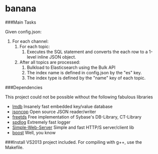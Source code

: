 banana
======

###Main Tasks

Given config.json:

1. For each channel:
    1. For each topic:
        1. Executes the SQL statement and converts the each row to a 1-level inline JSON object.
    2. After all topics are processed:
        1. Bulkload to Elasticsearch using the Bulk API
        2. The index name is defined in config.json by the "es" key.
        3. The index type is defined by the "name" key of each topic.

###Dependencies

This project could not be possible without the following fabulous libraries
* [lmdb](http://symas.com/mdb/) Insanely fast embedded key/value database
* [jsoncpp](https://github.com/open-source-parsers/jsoncpp) Open source JSON reader/writer
* [freetds](https://github.com/FreeTDS/freetds) Free implementation of Sybase's DB-Library, CT-Library
* [spdlog](https://github.com/gabime/spdlog) Extremely fast logger
* [Simple-Web-Server](https://github.com/eidheim/Simple-Web-Server) Simple and fast HTTP/S server/client lib
* [boost](http://sourceforge.net/projects/boost/files/boost-binaries/) Well, you know

###Install
VS2013 project included.
For compiling with g++, use the Makefile.